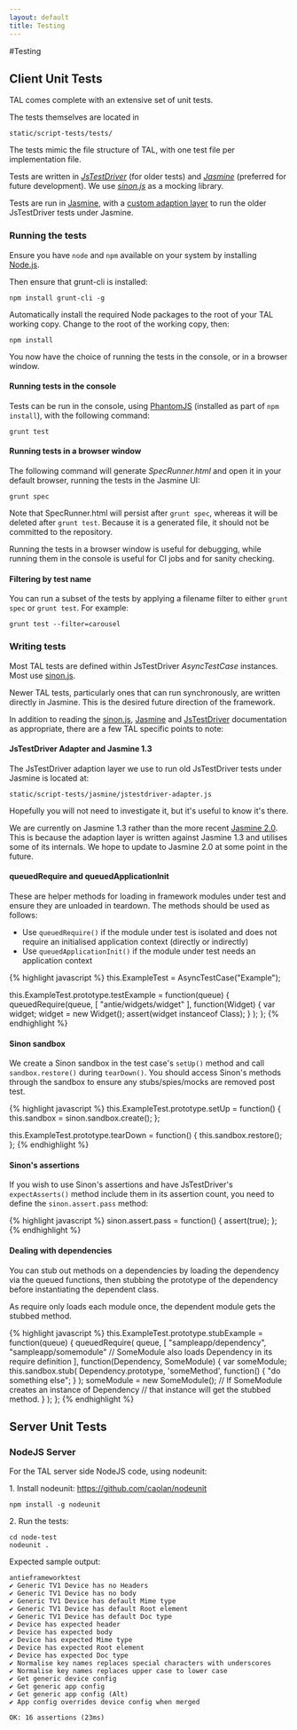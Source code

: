 ```yaml
---
layout: default
title: Testing
---
```


#Testing

## Client Unit Tests
TAL comes complete with an extensive set of unit tests.

The tests themselves are located in 

    static/script-tests/tests/
    
The tests mimic the file structure of TAL, with one test file per implementation file.

Tests are written in *[JsTestDriver][]* (for older tests) and *[Jasmine][]* (preferred for future development). We use *[sinon.js][]* as a mocking library.

Tests are run in [Jasmine][], with a [custom adaption layer](#jstestdriver-adapter-and-jasmine-13) to run the older JsTestDriver tests under Jasmine.

### Running the tests

Ensure you have `node` and `npm` available on your system by installing [Node.js][].

Then ensure that grunt-cli is installed:

    npm install grunt-cli -g

Automatically install the required Node packages to the root of your TAL working copy. Change to the root of the working copy, then:

    npm install

You now have the choice of running the tests in the console, or in a browser window.

#### Running tests in the console

Tests can be run in the console, using [PhantomJS][] (installed as part of `npm install`), with the following command:

    grunt test

#### Running tests in a browser window

The following command will generate *SpecRunner.html* and open it in your default browser, running the tests in the Jasmine UI:

    grunt spec

Note that SpecRunner.html will persist after `grunt spec`, whereas it will be deleted after `grunt test`. Because it is a generated file, it should not be committed to the repository.

Running the tests in a browser window is useful for debugging, while running them in the console is useful for CI jobs and for sanity checking.

#### Filtering by test name

You can run a subset of the tests by applying a filename filter to either `grunt spec` or `grunt test`. For example:

    grunt test --filter=carousel

### Writing tests

Most TAL tests are defined within JsTestDriver _AsyncTestCase_ instances. Most use [sinon.js][].

Newer TAL tests, particularly ones that can run synchronously, are written directly in Jasmine. This is the desired future direction of the framework.

In addition to reading the [sinon.js][], [Jasmine][] and [JsTestDriver][] documentation as appropriate, there are a few TAL specific points to note:

#### JsTestDriver Adapter and Jasmine 1.3

The JsTestDriver adaption layer we use to run old JsTestDriver tests under Jasmine is located at:

    static/script-tests/jasmine/jstestdriver-adapter.js

Hopefully you will not need to investigate it, but it's useful to know it's there.

We are currently on Jasmine 1.3 rather than the more recent [Jasmine 2.0](http://jasmine.github.io/2.0/introduction.html). This is because the adaption layer is written against Jasmine 1.3 and utilises some of its internals. We hope to update to Jasmine 2.0 at some point in the future.

#### queuedRequire and queuedApplicationInit

These are helper methods for loading in framework modules under test and ensure they are unloaded in teardown.
The methods should be used as follows:

* Use `queuedRequire()` if the module under test is isolated and does not require an initialised application context (directly or indirectly)
* Use `queuedApplicationInit()` if the module under test needs an application context

{% highlight javascript %}
this.ExampleTest = AsyncTestCase("Example");

this.ExampleTest.prototype.testExample = function(queue) {
    queuedRequire(queue, 
        [
            "antie/widgets/widget"
        ], 
        function(Widget) {
            var widget;
            widget = new Widget();
            assert(widget instanceof Class);
        }
    );
};
{% endhighlight %}

#### Sinon sandbox

We create a Sinon sandbox in the test case's `setUp()` method and call `sandbox.restore()` during `tearDown()`. You should access Sinon's methods through the sandbox to ensure any stubs/spies/mocks are removed post test.

{% highlight javascript %}
this.ExampleTest.prototype.setUp = function() {
    this.sandbox = sinon.sandbox.create();
};

this.ExampleTest.prototype.tearDown = function() {
    this.sandbox.restore();
};
{% endhighlight %}

#### Sinon's assertions

If you wish to use Sinon's assertions and have JsTestDriver's `expectAsserts()` method include them in its assertion count, you need to define the `sinon.assert.pass` method:

{% highlight javascript %}
sinon.assert.pass = function() {
   assert(true);
};
{% endhighlight %}


#### Dealing with dependencies

You can stub out methods on a dependencies by loading the dependency via the queued functions, then stubbing the prototype of the dependency before instantiating the dependent class.

As require only loads each module once, the dependent module gets the stubbed method.

{% highlight javascript %}
this.ExampleTest.prototype.stubExample = function(queue) {
    queuedRequire(
        queue, 
        [
            "sampleapp/dependency",
            "sampleapp/somemodule"  // SomeModule also loads Dependency in its require definition
        ], 
        function(Dependency, SomeModule) {
            var someModule;
            this.sandbox.stub(
                Dependency.prototype, 
                'someMethod', 
                function() { "do something else"; }
            ); 
            someModule = new SomeModule();  // If SomeModule creates an instance of Dependency
                                            // that instance will get the stubbed method.
        }
    );
};
{% endhighlight %}

[sinon.js]: http://sinonjs.org/
[JsTestDriver]: https://code.google.com/p/js-test-driver/
[Jasmine]: http://jasmine.github.io/1.3/introduction.html
[Node.js]: https://nodejs.org/
[PhantomJS]: http://phantomjs.org/

## Server Unit Tests

### NodeJS Server
For the TAL server side NodeJS code, using nodeunit:

1\. Install nodeunit: https://github.com/caolan/nodeunit

    npm install -g nodeunit


2\. Run the tests:

    cd node-test
    nodeunit .

Expected sample output:

    antieframeworktest
    ✔ Generic TV1 Device has no Headers
    ✔ Generic TV1 Device has no body
    ✔ Generic TV1 Device has default Mime type
    ✔ Generic TV1 Device has default Root element
    ✔ Generic TV1 Device has default Doc type
    ✔ Device has expected header
    ✔ Device has expected body
    ✔ Device has expected Mime type
    ✔ Device has expected Root element
    ✔ Device has expected Doc type
    ✔ Normalise key names replaces special characters with underscores
    ✔ Normalise key names replaces upper case to lower case
    ✔ Get generic device config
    ✔ Get generic app config
    ✔ Get generic app config (Alt)
    ✔ App config overrides device config when merged

    OK: 16 assertions (23ms)

